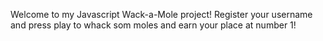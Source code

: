 Welcome to my Javascript Wack-a-Mole project!
Register your username and press play to whack som moles and earn your place at number 1!
